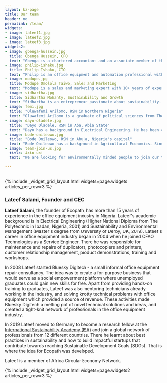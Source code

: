 ```yaml
---
layout: kz-page
title: Our team
header: no
permalink: /team/
widgets:
- image: lateef1.jpg
- image: lateef2.jpg
- image: lateef3.jpg
widgets2:
- image: gbenga-hussein.jpg
  title: Gbenga Hussein, CFO
  text: "Gbenga is a chartered accountant and an associate member of the Chartered Institute of Taxation of Nigeria. He is an expert in financial management, strategy and change management. Gbenga worked with Sunflag Nigeria Limited, Haggai Mortgage Bank and Slava-Yeditepe Construction Group where he was the Head of Accounts. As a consultant, he has designed business development solutions for First Bank of Nigeria, Central Bank of Nigeria, Guaranty Trust Bank, and Stanbic IBTC Bank, to name a few."
- image: philip-ishaku.jpg
  title: Philip Ishaku, CTO
  text: "Philip is an office equipment and automation professional with more than 15 years of experience. Philip's academic background is in Electrical Engineering (Higher National Diploma from Federal Polytechnic, Mubi, Nigeria, 2001). He is experienced in working with duplicators, photocopiers, printers and multi-function printers, and with brands like Xerox, HP, Ricoh, Sharp and Kyocera."
- image: modupe.jpg
  title: Modupe Omolola Taiwo, Sales and Marketing
  text: "Modupe is a sales and marketing expert with 10+ years of experience with information and communication technologies in Nigeria. Modupe's academic background is in Banking and Finance (Higher National Diploma from Osun State College of Technology, Esa-Oke, Nigeria, 2000). She served as the head of marketing and sales at Idea konsult before founding Dominion tycoon in South West of Nigeria. A champion of girls in STEM, Modupe mentors young women in entrepreneurship and innovation."
- image: sidhartha.jpg
  title: Sidhartha Mohanty, Sustainability and Growth
  text: "Sidhartha is an entrepreneur passionate about sustainability. He is a coach at ClimateLaunchpad, part of Climate-KIC by European Institute of Innovation and Technology (EIT). Sidhartha holds an MBA, and he has completed a research fellowship at International Sustainability Academy (ISA) in Hamburg, Germany. He has cross-industry experience in sustainability, change management, digital strategies, financial services, PR and investor relations."
- image: femi.jpg
  title: "Oluwafemi Arilomo, RSM in Northern Nigeria"
  text: "Oluwafemi Arilomo is a graduate of political sciences from The University of Abuja. He also holds a Higher National Diploma in marketing from The Polytechnic in Ibadan, and a Master’s degree in International Affairs and Strategic Studies. Oluwafemi is a member of Nigerian Institute of Management. He has over 15 years of experience in marketing. He is Ecopath's regional sales manager (RSM) in Northern Nigeria."
- image: dayo-oladele.jpg
  title: "Dayo Oladele, RSM in Aba, Abia State"
  text: "Dayo has a background in Electrical Engineering. He has been consulting Bluesky Digitech team in office equipment repairs and maintenance since 2012. Due to his extensive experience, he is a bit of a celebrity among repair technicians. Many banks, schools and hospitals in Ondo and Osun states are among his current customers. He is Ecopath's RSM in South East and South South states."
- image: bode-onileowo.jpg
  title: "Bode Onileowo, RSM in Abuja, Nigeria's capital"
  text: "Bode Onileowo has a background in Agricultural Economics. Since completing the apprenticeship at Bluesky Digitech in office equipment installation, maintenance and repairs, he has established an impressive professional network in Ekiti and Kwara states. Many banks and educational institutions are among his current customers. He is Ecopath's RSM in North East and North Central states."
- image: team-join-us.jpg
  title: Join us!
  text: "We are looking for environmentally minded people to join our team. We especially encourage applications from women and people with disabilities."

---
```


<br/>
{% include _widget_grid_layout.html widgets=page.widgets articles_per_row=3 %}

### Lateef Salami, Founder and CEO

**Lateef Salami**, the founder of Ecopath, has more than 15 years of experience in the office equipment industry in Nigeria.
Lateef's academic background is in Electrical Engineering (Higher National Diploma from The Polytechnic in Ibadan, Nigeria, 2001) and Sustainability and Environmental Management (Master's degree from University of Derby, UK, 2019).
Lateef's career in office equipment industry began in 2004 when he joined CFAO Technologies as a Service Engineer.
There he was responsible for maintenance and repairs of duplicators, photocopiers and printers, customer relationship management, product demonstrations, training and workshops.

In 2008 Lateef started Bluesky Digitech - a small informal office equipment repair consultancy. 
The idea was to create a for-purpose business that would serve as a social empowerment platform where unemployed graduates could gain new skills for free.
Apart from providing hands-on training to graduates, Lateef was also mentoring technicians already working in the industry, and solving knotty technical problems with office equipment which provided a source of revenue. 
These activities made Bluesky Digitech a melting pot of novel technical solutions and ideas, and created a tight-knit network of professionals in the office equipment industry.

In 2019 Lateef moved to Germany to become a research fellow at the [International Sustainability Academy (ISA)][15] and join a global network of professionals from 12 different countries.
There he learnt about best practices in sustainability and how to build impactful startups that contribute towards reaching Sustainable Development Goals (SDGs).
That is where the idea for Ecopath was developed.

Lateef is a member of Africa Circular Economy Network.

{% include _widget_grid_layout.html widgets=page.widgets2 articles_per_row=3 %}












[1]: https://www.wecyclers.com/
[2]: http://www.wako-janibis.co.jp/english/products.html
[3]: https://data.worldbank.org/indicator/SP.POP.0014.TO.ZS?locations=NG
[4]: https://data.worldbank.org/indicator/SE.ADT.1524.LT.ZS?locations=NG
[5]: https://cvcnigeria.org/
[6]: https://net.nbte.gov.ng/
[7]: https://samudra.world/
[8]: https://www.eleftheria-egel.com/
[9]: http://www.ro-marong.com/
[10]: https://www.africabizinfo.com/NG/dartun-technologies-nig-ltd-0802-300-5111
[11]: https://www.cotecna.com/en/locations/nigeria
[12]: https://www.sgs.com.ng/
[13]: https://www.iso.org/member/1982.html
[14]: https://ng-check.com/association-of-office-equipment-technicians-of-nigeria/1456125.html
[15]: https://www.isa-germany.com/en/homepage/
[16]: https://portal.citn.org/
[17]: https://www.itfglobal.org/en/sector/road-transport/nurtw-project
[18]: https://www.hubspot.com/products/crm
[19]: http://www.ncceonline.edu.ng/aboutus.php
[20]: /list-of-customers/
[21]: https://www.etira.org/